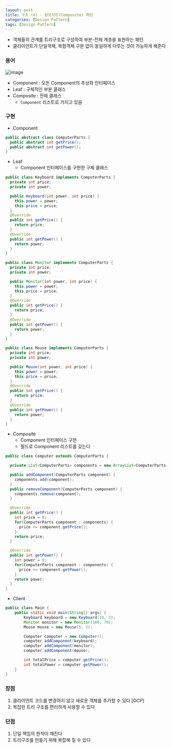 ```yaml
---
layout: post
title: 구조 (4) - 컴포지트(Composite) 패턴
categories: [Design Pattern]
tags: [Design Pattern]
---
```

- 객체들의 관계를 트리구조로 구성하여 부분-전체 계층을 표현하는 패턴
- 클라이언트가 단일객체, 복합객체 구분 없이 동일하게 다루는 것이 가능하게 해준다

### 용어
![image](https://user-images.githubusercontent.com/109575750/200152883-c7e27f7f-c6aa-4fac-aaee-029469bba6da.png)

- Component : 모든 Component의 추상화 인터페이스
- Leaf : 구체적인 부분 클래스
- Composite : 전체 클래스
  - `Component` 리스트로 가지고 있음

### 구현
- Component

```java
public abstract class ComputerParts {
  public abstract int getPrice();
  public abstract int getPower();
}
```

- Leaf
    - Component 인터페이스를 구현한 구체 클래스

```java
public class Keyboard implements ComputerParts {
  private int price;
  private int power;

  public Keyboard(int power, int price) {
    this.power = power;
    this.price = price;
  }
  @Override
  public int getPrice() { 
    return price; 
  }
  @Override
  public int getPower() { 
    return power; 
  }
}

public class Monitor implements ComputerParts {
  private int price;
  private int power;

  public Monitor(int power, int price) {
    this.power = power;
    this.price = price;
  }
  @Override
  public int getPrice() { 
    return price; 
  }
  @Override
  public int getPower() { 
    return power; 
  }
}

public class Mouse implements ComputerParts {
  private int price;
  private int power;

  public Mouse(int power, int price) {
    this.power = power;
    this.price = price;
  }
  @Override
  public int getPrice() { 
    return price; 
  }
  @Override
  public int getPower() { 
    return power; 
  }
}
```

- Composite
    - Component 인터페이스 구현
    - 필드로 Component 리스트를 갖는다

```java
public class Computer extends ComputerParts {

  private List<ComputerParts> components = new ArrayList<ComputerParts>();

  public addComponent(ComputerParts component) { 
    components.add(component); 
  }
  public removeComponent(ComputerParts component) { 
    components.remove(component); 
  }

  @Override
  public int getPrice() {
    int price = 0;
    for(ComputerParts component : components) {
      price += component.getPrice();
    }
    return price;
  }

  @Override
  public int getPower() {
    int power = 0;
    for(ComputerParts component : components) {
      price += component.getPower();
    }
    return power;
  }
}
```

- Client

```java
public class Main {
    public static void main(String[] args) {
        Keyboard keyboard = new Keyboard(10, 3);
        Monitor monitor = new Monitor(100, 70);
        Mouse mouse = new Mouse(5, 2);

        Computer computer = new Computer();
        computer.addComponent(keyboard);
        computer.addComponent(monitor);
        computer.addComponent(mouse);

        int totalPrice = computer.getPrice();
        int totalPower = computer.getPower();
    }
}
```

### 장점
1. 클라이언트 코드를 변경하지 않고 새로운 객체를 추가할 수 있다 [OCP]
2. 복잡한 트리 구조를 편리하게 사용할 수 있다


### 단점
1. 단일 책임의 원칙이 깨진다
2. 트리구조를 만들기 위해 복잡해 질 수 있다
